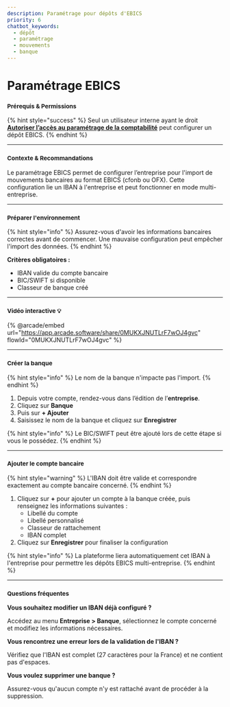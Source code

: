 ```yaml
---
description: Paramétrage pour dépôts d'EBICS
priority: 6
chatbot_keywords: 
  - dépôt
  - paramétrage
  - mouvements
  - banque
---
```


# Paramétrage EBICS

### <sup>**Prérequis & Permissions**</sup>

{% hint style="success" %}
Seul un utilisateur interne ayant le droit [**Autoriser l’accès au paramétrage de la comptabilité**](../../administration/detail-des-droits.md) peut configurer un dépôt EBICS.
{% endhint %}

***

### <sup>**Contexte & Recommandations**</sup>

Le paramétrage EBICS permet de configurer l’entreprise pour l'import de mouvements bancaires au format EBICS (cfonb ou OFX). Cette configuration lie un IBAN à l'entreprise et peut fonctionner en mode multi-entreprise.

***

### <sup>**Préparer l'environnement**</sup>

{% hint style="info" %}
Assurez-vous d'avoir les informations bancaires correctes avant de commencer. Une mauvaise configuration peut empêcher l'import des données.
{% endhint %}

**Critères obligatoires :**

* IBAN valide du compte bancaire
* BIC/SWIFT si disponible
* Classeur de banque créé

***

### <sup>Vidéo interactive 💡</sup>

{% @arcade/embed url="https://app.arcade.software/share/0MUKXJNUTLrF7wOJ4gvc" flowId="0MUKXJNUTLrF7wOJ4gvc" %}

***

### <sup>**Créer la banque**</sup>

{% hint style="info" %}
Le nom de la banque n'impacte pas l'import.
{% endhint %}

1. Depuis votre compte, rendez-vous dans l’édition de l’**entreprise**.
2. Cliquez sur **Banque**
3. Puis sur **+ Ajouter**
4. Saisissez le nom de la banque et cliquez sur **Enregistrer**

{% hint style="info" %}
Le BIC/SWIFT peut être ajouté lors de cette étape si vous le possédez.
{% endhint %}

***

### <sup>**Ajouter le compte bancaire**</sup>

{% hint style="warning" %}
L'IBAN doit être valide et correspondre exactement au compte bancaire concerné.
{% endhint %}

1. Cliquez sur **+** pour ajouter un compte à la banque créée, puis renseignez les informations suivantes :
   * Libellé du compte
   * Libellé personnalisé
   * Classeur de rattachement
   * IBAN complet
2. Cliquez sur **Enregistrer** pour finaliser la configuration

{% hint style="info" %}
La plateforme liera automatiquement cet IBAN à l'entreprise pour permettre les dépôts EBICS multi-entreprise.
{% endhint %}

***

### <sup>**Questions fréquentes**</sup>

**Vous souhaitez modifier un IBAN déjà configuré ?**

Accédez au menu **Entreprise > Banque**, sélectionnez le compte concerné et modifiez les informations nécessaires.

**Vous rencontrez une erreur lors de la validation de l'IBAN ?**

Vérifiez que l'IBAN est complet (27 caractères pour la France) et ne contient pas d'espaces.

**Vous voulez supprimer une banque ?**

Assurez-vous qu'aucun compte n'y est rattaché avant de procéder à la suppression.
